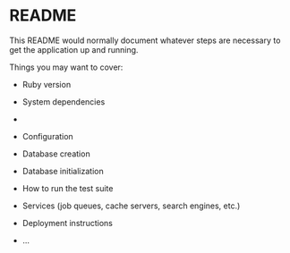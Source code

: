 # README

This README would normally document whatever steps are necessary to get the
application up and running.

Things you may want to cover:

* Ruby version

* System dependencies

* 

* Configuration

* Database creation

* Database initialization

* How to run the test suite

* Services (job queues, cache servers, search engines, etc.)

* Deployment instructions

* ...
